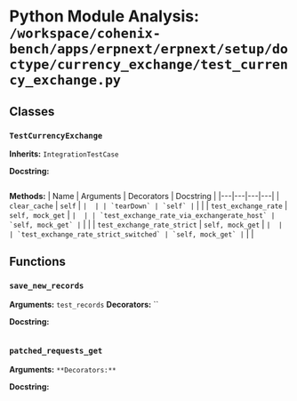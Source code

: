 # Python Module Analysis: `/workspace/cohenix-bench/apps/erpnext/erpnext/setup/doctype/currency_exchange/test_currency_exchange.py`

## Classes

### `TestCurrencyExchange`
**Inherits:** `IntegrationTestCase`


**Docstring:**
```

```

**Methods:**
| Name | Arguments | Decorators | Docstring |
|---|---|---|---|
| `clear_cache` | `self` | `` |  |
| `tearDown` | `self` | `` |  |
| `test_exchange_rate` | `self, mock_get` | `` |  |
| `test_exchange_rate_via_exchangerate_host` | `self, mock_get` | `` |  |
| `test_exchange_rate_strict` | `self, mock_get` | `` |  |
| `test_exchange_rate_strict_switched` | `self, mock_get` | `` |  |





## Functions

### `save_new_records`
**Arguments:** `test_records`
**Decorators:** ``

**Docstring:**
```

```
### `patched_requests_get`
**Arguments:** ``
**Decorators:** ``

**Docstring:**
```

```

